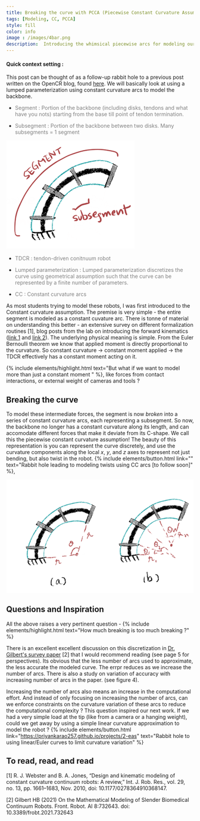 ```yaml
---
title: Breaking the curve with PCCA (Piecewise Constant Curvature Assumption)
tags: [Modeling, CC, PCCA]
style: fill
color: info
image : /images/4bar.png
description:  Introducing the whimsical piecewise arcs for modeling our robots
---
```



#### Quick context setting :
This post can be thought of as a follow-up rabbit hole to a previous post written on the OpenCR blog, found [here](https://www.cs.toronto.edu/~jbk/opencontinuumrobotics/101/2023/01/06/howto-tdcr-modeling.html).  We will basically look at using a lumped parameterization using constant curvature arcs to model the backbone. 

- <p style="color:grey"> Segment : Portion of the backbone (including disks, tendons and what have you nots) starting from the base till point of tendon termination. </p>
- <p style="color:grey"> Subsegment : Portion of the backbone between two disks. Many subsegments = 1 segment </p>
![](/images/pcca_2.png)
- <p style="color:grey"> TDCR : tendon-driven conitnuum robot </p>
- <p style="color:grey"> Lumped parameterization : Lumped parameterization discretizes the curve using geometrical assumption such that the curve can be represented by a finite number of parameters. </p>
- <p style="color:grey"> CC : Constant curvature arcs </p>




As most students trying to model these robots, I was first introduced to the Constant curvature assumption. The premise is very simple - the entire segment is modeled as a constant cuvature arc. There is tonne of material on understanding this better - an extensive survey on different formalization routines [1], blog posts from the lab on introducing the forward kinematics ([link 1](https://www.cs.toronto.edu/~jbk/opencontinuumrobotics/101/2022/12/02/cc-kinematics.html) and [link 2](https://www.cs.toronto.edu/~jbk/opencontinuumrobotics/101/2022/12/09/tdcr-cc-model.html)). The underlying physical meaning is simple. From the Euler Bernoulli theorem we know that applied moment is directly proportional to the curvature. So constant curvature -> constant moment applied -> the TDCR effectively has a constant moment acting on it. 


{% include elements/highlight.html text="But what if we want to model more than just a constant moment " %}, like forces from contact interactions, or external weight of cameras and tools ?

## Breaking the curve
To model these intermediate forces, the segment is now _broken_ into a series of constant curvature arcs, each representing a subsegment. So now, the backbone no longer has a constant curvature along its length, and can accomodate different forces that make it deviate from its C-shape. We call this the piecewise constant curvature assumption! The beauty of this representation is you can represent the curve discretely, and use the curvature components along the local _x_, _y_, and _z_ axes to represent not just bending, but also twist in the robot. {% include elements/button.html link="" text="Rabbit hole leading to modeling twists using CC arcs [to follow soon]" %}, 

![](/images/pcca_!.png)

## Questions and Inspiration

All the above raises a very pertinent question - 
{% include elements/highlight.html text="How much breaking is too much breaking ?" %}

There is an excellent excellent discussion on this discretization in [Dr. Gilbert's survey paper](https://www.frontiersin.org/articles/10.3389/frobt.2021.732643/full) [2] that I would recommend reading (see page 5 for perspectives). Its obvious that the less number of arcs used to approximate, the less accurate the modeled curve. The errpr reduces as we increase the number of arcs. There is also a study on variation of accuracy with increasing number of arcs in the paper. (see figure 4).

Increasing the number of arcs also means an increase in the computational effort. And instead of only focusing on increasing the number of arcs, can we enforce constraints on the curvature variation of these arcs to reduce the computational complexity ? This question inspired our next work. If we had a very simple load at the tip (like from a camera or a hanging weight), could we get away by using a simple linear curvature approximation to model the robot ? 
 {% include elements/button.html link="https://priyankarao257.github.io/projects/2-eas" text="Rabbit hole to using linear/Euler curves to limit curvature variation" %}


## To read, read, and read
[1] R. J. Webster and B. A. Jones, “Design and kinematic modeling of constant curvature continuum robots: A review,” Int. J. Rob. Res., vol. 29, no. 13, pp. 1661–1683, Nov. 2010, doi: 10.1177/0278364910368147.

[2] Gilbert HB (2021) On the Mathematical Modeling of Slender Biomedical Continuum Robots. Front. Robot. AI 8:732643. doi: 10.3389/frobt.2021.732643

